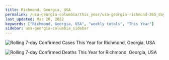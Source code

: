 ```yaml
---
title: Richmond, Georgia, USA
permalink: /usa-georgia-columbia/this_year/usa-georgia-richmond-365_days.html
last_updated: Mar 20, 2022
keywords: ["Richmond, Georgia, USA", "weekly totals", "This Year"]
sidebar: usa-georgia-columbia_sidebar
---
```


![Rolling 7-day Confirmed Cases This Year for Richmond, Georgia, USA](/covid_tracker/images/graphs/usa-georgia-richmond-rolling_7_days_confirmed-365_days_graph.png)

![Rolling 7-day Confirmed Deaths This Year for Richmond, Georgia, USA](/covid_tracker/images/graphs/usa-georgia-richmond-rolling_7_days_deaths-365_days_graph.png)
